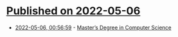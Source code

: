 # [Published on 2022-05-06](index.md)

* [2022-05-06, 00:56:59](https://news.ycombinator.com/item?id=31279997) - [Master’s Degree in Computer Science](https://evanp.me/2022/05/04/masters-degree-in-computer-science/)
